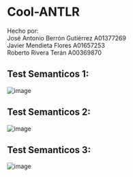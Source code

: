 # Cool-ANTLR
Hecho por:<br>
José Antonio Berrón Gutiérrez A01377269<br>
Javier Mendieta Flores A01657253<br>
Roberto Rivera Terán A00369870<br>
## Test Semanticos 1:
![image](https://user-images.githubusercontent.com/61696362/163088820-98ae03ef-cfb8-431f-97c8-a4212d1f17d4.png)
## Test Semanticos 2:
![image](https://user-images.githubusercontent.com/61696362/165012204-fe183aca-9b5e-4f93-a4df-0af46a79ca16.png)
## Test Semanticos 3:
![image](https://user-images.githubusercontent.com/61696362/166180934-f39ce8f1-3da8-4da7-a154-515170f48916.png)

